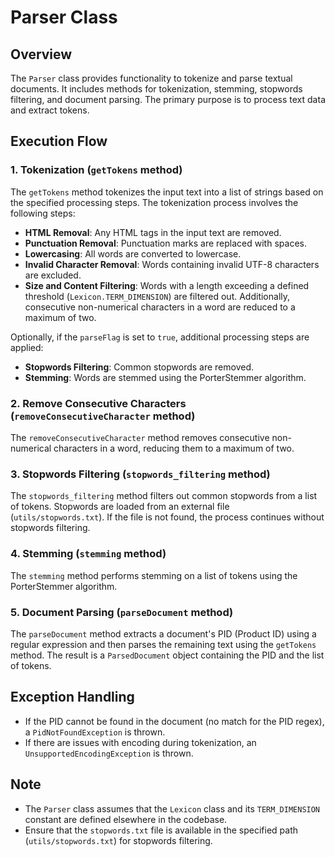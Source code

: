 # Parser Class

## Overview
The `Parser` class provides functionality to tokenize and parse textual documents. It includes methods for tokenization, stemming, stopwords filtering, and document parsing. The primary purpose is to process text data and extract tokens.

## Execution Flow

### 1. Tokenization (`getTokens` method)
The `getTokens` method tokenizes the input text into a list of strings based on the specified processing steps. The tokenization process involves the following steps:

- **HTML Removal**: Any HTML tags in the input text are removed.
- **Punctuation Removal**: Punctuation marks are replaced with spaces.
- **Lowercasing**: All words are converted to lowercase.
- **Invalid Character Removal**: Words containing invalid UTF-8 characters are excluded.
- **Size and Content Filtering**: Words with a length exceeding a defined threshold (`Lexicon.TERM_DIMENSION`) are filtered out. Additionally, consecutive non-numerical characters in a word are reduced to a maximum of two.

Optionally, if the `parseFlag` is set to `true`, additional processing steps are applied:
- **Stopwords Filtering**: Common stopwords are removed.
- **Stemming**: Words are stemmed using the PorterStemmer algorithm.

### 2. Remove Consecutive Characters (`removeConsecutiveCharacter` method)
The `removeConsecutiveCharacter` method removes consecutive non-numerical characters in a word, reducing them to a maximum of two.

### 3. Stopwords Filtering (`stopwords_filtering` method)
The `stopwords_filtering` method filters out common stopwords from a list of tokens. Stopwords are loaded from an external file (`utils/stopwords.txt`). If the file is not found, the process continues without stopwords filtering.

### 4. Stemming (`stemming` method)
The `stemming` method performs stemming on a list of tokens using the PorterStemmer algorithm.

### 5. Document Parsing (`parseDocument` method)
The `parseDocument` method extracts a document's PID (Product ID) using a regular expression and then parses the remaining text using the `getTokens` method. The result is a `ParsedDocument` object containing the PID and the list of tokens.

## Exception Handling
- If the PID cannot be found in the document (no match for the PID regex), a `PidNotFoundException` is thrown.
- If there are issues with encoding during tokenization, an `UnsupportedEncodingException` is thrown.

## Note
- The `Parser` class assumes that the `Lexicon` class and its `TERM_DIMENSION` constant are defined elsewhere in the codebase.
- Ensure that the `stopwords.txt` file is available in the specified path (`utils/stopwords.txt`) for stopwords filtering.
